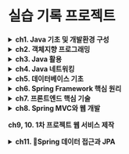 # 실습 기록 프로젝트


<details>
<summary>
<strong>ch1. Java 기초 및 개발환경 구성</strong> 
</summary>

- 1-1. (06/24) Java 개요 
- 1-2. (06/25) Java 기본 문법 
- 1-3. (06/26) 제어문(조건문) 
- 1-4. (06/27) 제어문(반복문)
- 1-5. (06/28) 제어문 종합 실습
</details>

<details>
<summary>
<strong>ch2. 객체지향 프로그래밍</strong> 
</summary>

- 2-1. (07/01) 객체지향 프로그래밍 기본
- 2-2. (07/02) 클래스 멤버와 메서드 구현
- 2-3. (07/03) 상속과 캡슐화
- 2-4. (07/04) 다형성
- 2-5. (07/05) 추상화와 인터페이스
</details>

<details>
<summary>
<strong>ch3. Java 활용</strong> 
</summary>

- 3-1. (07/08) 컬렉션 프레임워크
- 3-2. (07/09) 제네릭스와 유용한 클래스
- 3-3. (07/10) 람다 표현식과 스트림
- 3-4. (07/11) 예외 처리
- 3-5. (07/12) Git
</details>

<details>
<summary>
<strong>ch4. Java 네트워킹</strong> 
</summary>

- 4-1. (07/15) 데이터 입출력
- 4-2. (07/16) 네트워크 핵심 개념
- 4-3. (07/17) HTTP 프로토콜
- 4-4. (07/18) 소켓 네트워크 프로그래밍
- 4-5. (07/19) REST API 기본 설계와 구현
</details>

<details>
<summary>
<strong>ch5. 데이터베이스 기초</strong> 
</summary>

- 5-1. (07/22) 데이터베이스 1
- 5-2. (07/23) 데이터베이스 2
- 5-3. (07/24) SQL 1
- 5-4. (07/25) SQL 2
- 5-5. (07/26) SQL3
</details>

<details>
<summary>
<strong>ch6. Spring Framework 핵심 원리</strong> 
</summary>

- 6-1. (07/29) Spring Framework 소개 및 환경 설정
- 6-2. (07/30) IoC와 DI
- 6-3. (07/31) Spring Container와 Bean
- 6-4. (08/01) Spring MVC 1
- 6-5. (08/02) Spring MVC 2
</details>

<details>
<summary>
<strong>ch7. 프론트엔드 핵심 기술</strong> 
</summary>

- 7-1. (08/05) HTML/CSS 1
- 7-2. (08/06) HTML/CSS 2
- 7-3. (08/07) JavaScript 1
- 7-4. (08/08) JavaScript 2
- 7-5. (08/09) Thymeleaf 핵심 개념
</details>

<details>
<summary>
<strong>ch8. Spring MVC와 웹 개발</strong> 
</summary>

- 8-1. (08/12) 관심사의 분리와 객체 매핑
- 8-2. (08/13) 데이터 바인딩과 유효성 검증
- 8-3. (08/14) Spring AOP
- 8-4. (08/15) 예외 처리
- 8-5. (08/16) JDBC 데이터 접근과 연관 관계 매핑 기본
</details>

<strong>ch9, 10. 1차 프로젝트 웹 서비스 제작</strong> 

<details>
<summary>
<strong>ch11. Spring 데이터 접근과 JPA</strong> 
</summary>

- 11-1. (09/02) JPA 핵심 개념
- 11-2. (09/03) 연관 관계 매핑
- 11-3. (09/04) 트랜잭션
- 11-4. (09/05) Spring Data JPA
- 11-5. (09/06) WebSocket
</details>


